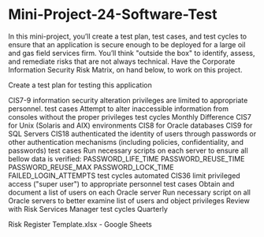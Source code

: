 # Mini-Project-24-Software-Test
In this mini-project, you’ll create a test plan, test cases, and test cycles to ensure that an application is secure enough to be deployed for a large oil and gas field services firm. You’ll think "outside the box" to identify, assess, and remediate risks that are not always technical. Have the Corporate Information Security Risk Matrix, on hand below, to work on this project.




Create a test plan for testing this application


CIS7-9	 information security alteration privileges are limited to appropriate personnel. 
test cases
Attempt to alter inaccessible information from consoles without the proper privileges
test cycles
Monthly
Difference 
CIS7 for Unix (Solaris and AIX) environments
CIS8 for Oracle databases
CIS9 for SQL Servers
CIS18 	authenticated the identity of users through passwords or other authentication mechanisms (including policies, confidentiality, and passwords)
test cases
Run necessary scripts on each server to ensure all bellow data is verified:
PASSWORD_LIFE_TIME
PASSWORD_REUSE_TIME
PASSWORD_REUSE_MAX
PASSWORD_LOCK_TIME
FAILED_LOGIN_ATTEMPTS
test cycles
automated
CIS36 	limit privileged access  ("super user") to appropriate personnel
test cases
Obtain and document a list of users on each Oracle server
Run necessary script on all Oracle servers to better examine list of users and object privileges
Review with Risk Services Manager
test cycles
Quarterly

Risk Register Template.xlsx - Google Sheets
